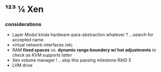 # ¹²³ ¼ Xen
### considerations

- Layer Modul kinda hardware-para-abstraction whatever ? …search for accepted name
- virtual network interfaces /etc
- RAM **fixed spaces** vs. **dynamic range boundery w/ hot adjustments** _to check as KVM supports latter_
- Xen volume manager ! …skip this passing milestone RAID 5
- LVM drive